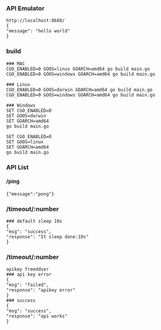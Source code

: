 ### API Emulator
    http://localhost:8688/
    {
    "message": "hello world"
    }

### build
    ### MAC
    CGO_ENABLED=0 GOOS=linux GOARCH=amd64 go build main.go
    CGO_ENABLED=0 GOOS=windows GOARCH=amd64 go build main.go
    
    ### Linux
    CGO_ENABLED=0 GOOS=darwin GOARCH=amd64 go build main.go
    CGO_ENABLED=0 GOOS=windows GOARCH=amd64 go build main.go

    ### Windows
    SET CGO_ENABLED=0
    SET GOOS=darwin
    SET GOARCH=amd64
    go build main.go
    
    SET CGO_ENABLED=0
    SET GOOS=linux
    SET GOARCH=amd64
    go build main.go

### API List
#### /ping
    {"message":"pong"}

### /timeout/:number
    ### default sleep 10s
    {
    "msg": "success",
    "response": "It sleep done:10s"
    }

### /timeout/:number
    apikey freeddser
    ### api key error
    {
    "msg": "failed",
    "response": "apikey error"
    }
    ### success
    {
    "msg": "success",
    "response": "api works"
    }